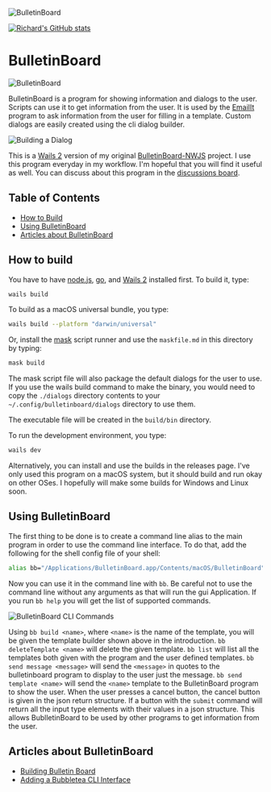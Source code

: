 ![BulletinBoard](https://socialify.git.ci/raguay/BulletinBoard/image?description=1&forks=1&issues=1&language=1&name=1&owner=1&pattern=Circuit%20Board&pulls=1&stargazers=1&theme=Dark)

[![Richard's GitHub stats](https://github-readme-stats.vercel.app/api?username=raguay)](https://github.com/anuraghazra/github-readme-stats)


# BulletinBoard

![BulletinBoard](https://github.com/raguay/BulletinBoard/blob/main/images/BulletinBoard.png)

BulletinBoard is a program for showing information and dialogs to the user. Scripts can use it to get information from the user. It is used by the [EmailIt](https://GitHub.com/raguay/EmailIt) program to ask information from the user for filling in a template. Custom dialogs are easily created using the cli dialog builder. 

![Building a Dialog](https://github.com/raguay/BulletinBoard/blob/main/images/TuiDemo.gif)

This is a [Wails 2](https://wails.io/) version of my original [BulletinBoard-NWJS](https://github.com/raguay/BulletinBoard-NWJS) project. I use this program everyday in my workflow. I'm hopeful that you will find it useful as well. You can discuss about this program in the [discussions board](https://github.com/raguay/BulletinBoard/discussions).

## Table of Contents

- [How to Build](#how-to-build)
- [Using BulletinBoard](#using-bulletinboard)
- [Articles about BulletinBoard](#articles-about-bulletinboard)

## How to build

You have to have [node.js](https://nodejs.org/en/), [go](https://go.dev/), and [Wails 2](https://wails.io) installed first. To build it, type:

```sh
wails build
```

To build as a macOS universal bundle, you type:

```sh
wails build --platform "darwin/universal"
```

Or, install the [mask](https://github.com/jacobdeichert/mask) script runner and use the `maskfile.md` in this directory by typing:

```sh
mask build
```

The mask script file will also package the default dialogs for the user to use. If you use the wails build command to make the binary, you would need to copy the `./dialogs` directory contents to your `~/.config/bulletinboard/dialogs` directory to use them.

The executable file will be created in the `build/bin` directory. 

To run the development environment, you type:

```sh
wails dev
```

Alternatively, you can install and use the builds in the releases page. I've only used this program on a macOS system, but it should build and run okay on other OSes. I hopefully will make some builds for Windows and Linux soon.

## Using BulletinBoard

The first thing to be done is to create a command line alias to the main program in order to use the command line interface. To do that, add the following for the shell config file of your shell:

```sh
alias bb="/Applications/BulletinBoard.app/Contents/macOS/BulletinBoard"
```

Now you can use it in the command line with `bb`. Be careful not to use the command line without any arguments as that will run the gui Application. If you run `bb help` you will get the list of supported commands.

![BulletinBoard CLI Commands](https://github.com/raguay/BulletinBoard/blob/main/images/bbcli-help.png)

Using `bb build <name>`, where `<name>` is the name of the template, you will be given the template builder shown above in the introduction. `bb deleteTemplate <name>` will delete the given template. `bb list` will list all the templates both given with the program and the user defined templates. `bb send message <message>` will send the `<message>` in quotes to the bulletinboard program to display to the user just the message. `bb send template <name>` will send the `<name>` template to the BulletinBoard program to show the user. When the user presses a cancel button, the cancel button is given in the json return structure. If a button with the `submit` command will return all the input type elements with their values in a json structure. This allows BublletinBoard to be used by other programs to get information from the user.

## Articles about BulletinBoard

- [Building Bulletin Board](https://blog.customct.com/building-bulletin-board)
- [Adding a Bubbletea CLI Interface](https://blog.customct.com/adding-a-bubbletea-cli-interface)

